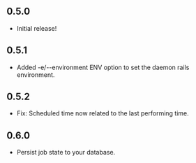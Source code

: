 0.5.0
-----------

- Initial release!

0.5.1
-----------

- Added -e/--environment ENV option to set the daemon rails environment.

0.5.2
-----------

- Fix: Scheduled time now related to the last performing time.

0.6.0
-----------

- Persist job state to your database.
